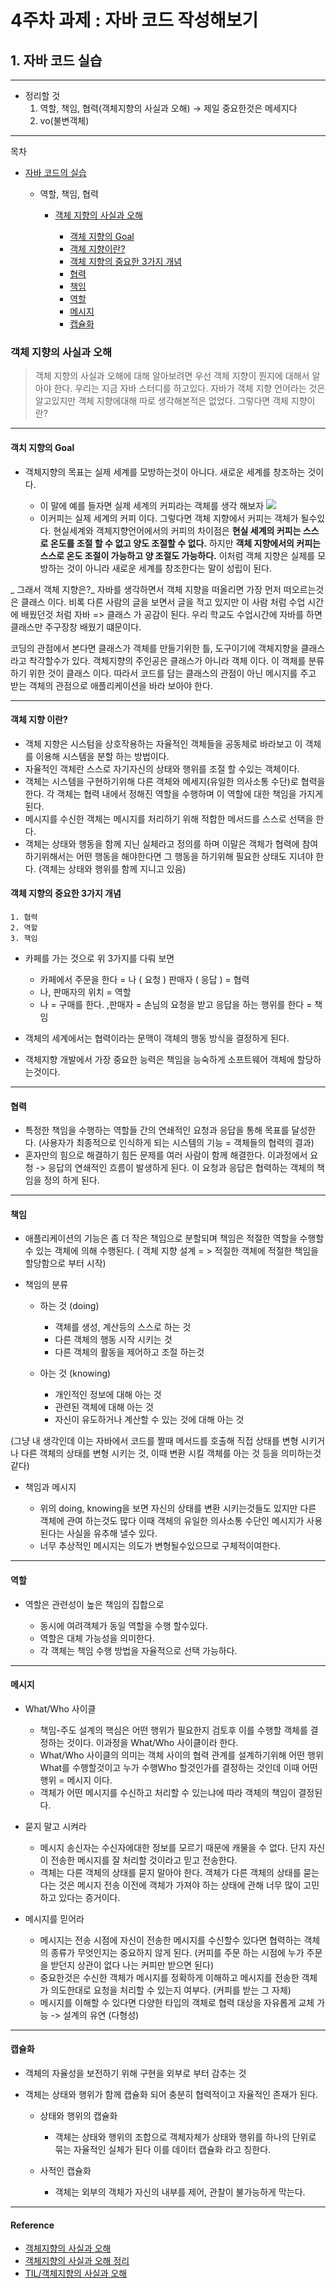 # 4주차 과제 : 자바 코드 작성해보기

## 1. 자바 코드 실습
---
* 정리할 것
    1. 역할, 책임, 협력(객체지향의 사실과 오해) → 제일 중요한것은 메세지다
    2. vo(불변객체)
   
---
목차
* [자바 코드의 실습](#자바-코드의-실습)
	
    * 역할, 책임, 협력
    	
        * [객체 지향의 사실과 오해](#객체-지향의-사실과-오해)
        	
            * [객체 지향의 Goal](#객체-지향의-Goal)
            * [객체 지향이란?](#객체-지향이란?)
            * [객체 지향의 중요한 3가지 개념](#객체-지향의-중요한-3가지-개념)
            * [협력](#협력)
            * [책임](#책임)
            * [역할](#역할)
            * [메시지](#메시지)
            * [캡슐화](#캡슐화)

 
### 객체 지향의 사실과 오해

> 객체 지향의 사실과 오해에 대해 알아보려면 우선 객체 지향이 뭔지에 대해서 알아야 한다. 우리는 지금 자바 스터디를 하고있다. 자바가 객체 지향 언어라는 것은 알고있지만 객체 지향에대해 따로 생각해본적은 없었다. 그렇다면 객체 지향이란?

---

#### 객치 지향의 Goal
* 객체지향의 목표는 실제 세계를 모방하는것이 아니다. 새로운 세계를 창조하는 것이다.
	
    * 이 말에 예를 들자면 실제 세계의 커피라는 객체를 생각 해보자 ![](https://images.velog.io/images/donglee99/post/92b4d646-afde-43ab-a6a2-00210380ef54/%EC%8A%A4%ED%81%AC%EB%A6%B0%EC%83%B7%202021-01-20%20%EC%98%A4%ED%9B%84%2012.25.30.png) 
    * 이커피는 실제 세계의 커피 이다. 그렇다면 객체 지향에서 커피는 객체가 될수있다. 현실세계와 객체지향언어에서의 커피의 차이점은 **현실 세계의 커피는 스스로 온도를 조절 할 수 없고 양도 조절할 수 없다.** 하지만 **객체 지향에서의 커피는 스스로 온도 조절이 가능하고 양 조절도 가능하다.** 이처럼 객체 지향은 실제를 모방하는 것이 아니라 새로운 세계를 창조한다는 말이 성립이 된다.
	
    
_ 그래서 객체 지향은?_
자바를 생각하면서 객체 지향을 떠올리면 가장 먼저 떠오르는것은 클래스 이다. 비록 다른 사람의 글을 보면서 글을 적고 있지만 이 사람 처럼 수업 시간에 배웠던것 처럼 자바 => 클래스 가 공감이 된다. 우리 학교도 수업시간에 자바를 하면 클래스만 주구장창 배웠기 떄문이다.

코딩의 관점에서 본다면 클래스가 객체를 만들기위한 틀, 도구이기에 객체지향을 클래스 라고 착각할수가 있다. 객체지향의 주인공은 클래스가 아니라 객체 이다. 이 객체를 분류 하기 위한 것이 클래스 이다. 따라서 코드를 담는 클래스의 관점이 아닌 메시지를 주고 받는 객체의 관점으로 애플리케이션을 바라 보아야 한다.

---

#### 객체 지향 이란? 
* 객체 지향은 시스텀을 상호작용하는 자율적인 객체들을 공동체로 바라보고 이 객체를 이용해 시스템을 분할 하는 방법이다.
* 자율적인 객체란 스스로 자기자신의 상태와 행위를 조절 할 수있는 객체이다.
* 객체는 시스템을 구현하기위해 다른 객체와 메세지(유일한 의사소통 수단)로 협력을 한다. 각 객체는 협력 내에서 정해진 역할을 수행하며 이 역할에 대한 책임을 가지게 된다.
* 메시지를 수신한 객체는 메시지를 처리하기 위해 적합한 메서드를 스스로 선택을 한다.
* 객체는 상태와 행동을 함께 지닌 실체라고 정의를 하며 이말은 객체가 협력에 참여하기위해서는 어떤 행동을 해야한다면 그 행동을 하기위해 필요한 상태도 지녀야 한다. (객체는 상태와 행위를 함께 지니고 있음)

#### 객체 지향의 중요한 3가지 개념 
	
    1. 협력 
	2. 역할
	3. 책임
    
* 카페를 가는 것으로 위 3가지를 다뤄 보면
	
    * 카페에서 주문을 한다 = 나 ( 요청 ) 판매자 ( 응답 ) = 협력
    * 나, 판매자의 위치 = 역할
    * 나 = 구매를 한다. ,판매자 = 손님의 요청을 받고 응답을 하는 행위를 한다 = 책임
* 객체의 세계에서는 협력이라는 문맥이 객체의 행동 방식을 결정하게 된다.
* 객체지향 개발에서 가장 중요한 능력은 책임을 능숙하게 소프트웨어 객체에 할당하는것이다.

---

#### 협력 

* 특정한 책임을 수행하는 역할들 간의 연쇄적인 요청과 응답을 통해 목표를 달성한다.
(사용자가 최종적으로 인식하게 되는 시스템의 기능 = 객체들의 협력의 결과)
* 혼자만의 힘으로 해결하기 힘든 문제를 여러 사람이 함께 해결한다. 이과정에서 요청 -> 응답의 연쇄적인 흐름이 발생하게 된다. 이 요청과 응답은 협력하는 객체의 책임을 정의 하게 된다.

---

#### 책임 
* 애플리케이션의 기능은 좀 더 작은 책임으로 분할되며 책임은 적절한 역할을 수행할수 있는 객체에 의해 수행된다. ( 객체 지향 설계 = > 적절한 객체에 적절한 책임을 할당함으로 부터 시작)
* 책임의 분류
	
    * 하는 것 (doing)
    	
        * 객체를 생성, 계산등의 스스로 하는 것
        * 다른 객체의 행동 시작 시키는 것
        * 다른 객체의 활동을 제어하고 조절 하는것
    * 아는 것 (knowing)
    	
        * 개인적인 정보에 대해 아는 것
        * 관련된 객체에 대해 아는 것
        * 자신이 유도하거나 계산할 수 있는 것에 대해 아는 것
        
(그냥 내 생각인데 이는 자바에서 코드를 짤때 메서드를 호출해 직접 상태를 변형 시키거나 다른 객체의 상태를 변형 시키는 것, 이때 변환 시킬 객체를 아는 것 등을 의미하는것 같다)
* 책임과 메시지
	
    * 위의 doing, knowing을 보면 자신의 상태를 변환 시키는것들도 있지만 다른 객체에 관여 하는것도 많다 이때 객체의 유일한 의사소통 수단인 메시지가 사용된다는 사실을 유추해 낼수 있다.
    * 너무 추상적인 메시지는 의도가 변형될수있으므로 구체적이여한다.

---

#### 역할 
* 역할은 관련성이 높은 책임의 집합으로
	
    * 동시에 여려객체가 동일 역할을 수행 할수있다.
    * 역할은 대체 가능성을 의미한다.
    * 각 객체는 책임 수행 방법을 자율적으로 선택 가능하다.
    
---
#### 메시지 
* What/Who 사이클
	
    * 책임-주도 설계의 핵심은 어떤 행위가 필요한지 검토후 이를 수행할 객체를 결정하는 것이다.
    이과정을 What/Who 사이클이라 한다.
   * What/Who 사이클의 의미는 객체 사이의 협력 관계를 설계하기위해 어떤 행위 What를 수행할것이고 누가 수행Who 할것인가를 결정하는 것인데 이때 어떤 행위 = 메시지 이다.
   * 객체가 어떤 메시지를 수신하고 처리할 수 있는냐에 따라 객체의 책임이 결정된다.
* 묻지 말고 시켜라
	
    * 메시지 송신자는 수신자에대한 정보를 모르기 때문에 캐물을 수 없다. 단지 자신이 전송한 메시지를 잘 처리할 것이라고 믿고 전송한다.
    * 객체는 다른 객체의 상태를 묻지 말아야 한다. 객체가 다른 객체의 상태를 묻는 다는 것은 메시지 전송 이전에 객체가 가져야 하는 상태에 관해 너무 많이 고민 하고 있다는 증거이다.
* 메시지를 믿어라
	
    * 메시지는 전송 시점에 자신이 전송한 메시지를 수신할수 있다면 협력하는 객체의 종류가 무엇인지는 중요하지 않게 된다. (커피를 주문 하는 시점에 누가 주문을 받던지 상관이 없다 나는 커피만 받으면 된다)
    * 중요한것은 수신한 객체가 메시지를 정확하게 이해하고 메시지를 전송한 객체가 의도한대로 요청을 처리할 수 있는지 여부다. (커피를 받는 그 자체)
    * 메시지를 이해할 수 있다면 다양한 타입의 객체로 협력 대상을 자유롭게 교체 가능 -> 설계의 유연 (다형성)
---
#### 캡슐화 
* 객체의 자율성을 보전하기 위해 구현을 외부로 부터 감추는 것
* 객체는 상태와 행위가 함께 캡슐화 되어 충분히 협력적이고 자율적인 존재가 된다.
	
    * 상태와 행위의 캡슐화
    	
        * 객체는 상태와 행위의 조합으로 객체자체가 상태와 행위를 하나의 단위로 묶는 자율적인 실체가 된다 이를 데이터 캡슐화 라고 칭한다.
    * 사적인 캡슐화
    	
        * 객체는 외부의 객체가 자신의 내부를 제어, 관찰이 불가능하게 막는다.

---
#### Reference
* [객체지향의 사실과 오해](https://jongmin92.github.io/2019/02/10/Programming/object_oriented_facts_and_misunderstandings/)
* [객체지향의 사실과 오해 정리](https://jheloper.github.io/2020/02/object-oriented-facts-and-misunderstandings-01/)
* [TIL/객체지향의 사실과 오해](https://github.com/cheese10yun/TIL/blob/master/OOP/객체지향의사실과오해.md#협력)